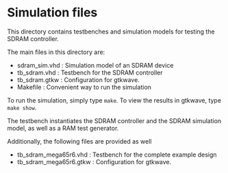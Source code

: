 # Simulation files

This directory contains testbenches and simulation models for testing the SDRAM
controller.

The main files in this directory are:
* sdram\_sim.vhd : Simulation model of an SDRAM device
* tb\_sdram.vhd : Testbench for the SDRAM controller
* tb\_sdram.gtkw : Configuration for gtkwave.
* Makefile : Convenient way to run the simulation

To run the simulation, simply type `make`. To view the results in gtkwave, type `make
show`.

The testbench instantiates the SDRAM controller and the SDRAM simulation model, as well as
a RAM test generator.

Additionally, the following files are provided as well
* tb\_sdram\_mega65r6.vhd : Testbench for the complete example design
* tb\_sdram\_mega65r6.gtkw : Configuration for gtkwave.

